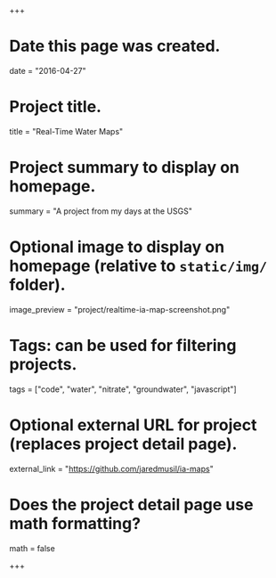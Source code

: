 +++
# Date this page was created.
date = "2016-04-27"

# Project title.
title = "Real-Time Water Maps"

# Project summary to display on homepage.
summary = "A project from my days at the USGS"

# Optional image to display on homepage (relative to `static/img/` folder).
image_preview = "project/realtime-ia-map-screenshot.png"

# Tags: can be used for filtering projects.
tags = ["code", "water", "nitrate", "groundwater", "javascript"]

# Optional external URL for project (replaces project detail page).
external_link = "https://github.com/jaredmusil/ia-maps"

# Does the project detail page use math formatting?
math = false

+++

